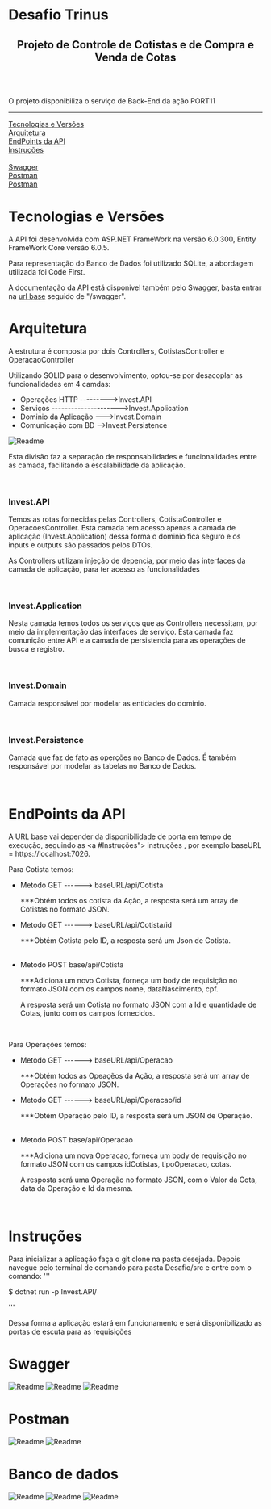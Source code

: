 # Desafio Trinus

<h2 align="center">Projeto de Controle de Cotistas e de Compra e Venda de Cotas</h2>
<br>
<br>
<p>O projeto disponibiliza o serviço de Back-End da ação PORT11</p>
<hr>

<p align="left">
  <a href="#Tecnologias e Versões"> Tecnologias e Versões </a>
  <br>
  <a href="#Arquitetura"> Arquitetura </a>
  <br>
  <a href="#EndPoints da API"> EndPoints da API </a>
  <br>
  <a href="#Instruções"> Instruções </a>
  <br>
  <br>
  <a href="#Swagger"> Swagger </a>
  <br>
  <a href="#Postman"> Postman </a>
  <br>
  <a href="#Banco de dados"> Postman </a>
  <br>
</p>


# Tecnologias e Versões
<p>
A API foi desenvolvida com ASP.NET FrameWork na versão 6.0.300, Entity FrameWork Core versão 6.0.5.
</p>
<p>
Para representação do Banco de Dados foi utilizado SQLite, a abordagem utilizada foi Code First.
</p>
<p>
A documentação da API está disponivel também pelo Swagger, basta entrar na <a href="#EndPoints da API">url base</a> seguido de "/swagger".


# Arquitetura
<p>A estrutura é composta por dois Controllers, CotistasController e OperacaoController</p>
<p>Utilizando SOLID para o desenvolvimento, optou-se por desacoplar as funcionalidades em 4 camdas:<p>
<ul>
  <li>Operações HTTP --------->Invest.API</li>
  <li>Serviços --------------------->Invest.Application</li>
  <li>Dominio da Aplicação --->Invest.Domain</li>
  <li>Comunicação com BD -->Invest.Persistence</li>
</ul>

<img alt="Readme" title="Swagger1" src="/Image/camadas.png">

<br>
<p>Esta divisão faz a separação de responsabilidades e funcionalidades entre as camada, facilitando a escalabilidade da aplicação.</p>

<br>
<h3>Invest.API</h3>
<p>
Temos as rotas fornecidas pelas Controllers, CotistaController e OperacoesController. Esta camada tem acesso apenas a camada de aplicação (Invest.Application) dessa forma o dominio fica seguro e os inputs e outputs são passados pelos DTOs.
</p>

<p>
As Controllers utilizam injeção de depencia, por meio das interfaces da camada de aplicação, para ter acesso as funcionalidades
</p>
<br>
<h3>Invest.Application</h3>
<p>
Nesta camada temos todos os serviços que as Controllers necessitam, por meio da implementação das interfaces de serviço. Esta camada faz comunição entre API e a camada de persistencia para as operações de busca e registro.
</p>
<br>
<h3>Invest.Domain</h3>
<p>
Camada responsável por modelar as entidades do dominio.
</p>
<br>
<h3>Invest.Persistence</h3>
<p>
Camada que faz de fato as operções no Banco de Dados. É também responsável por modelar as tabelas no Banco de Dados.
</p>
<br>

# EndPoints da API
A URL base vai depender da disponibilidade de porta em tempo de execução, seguindo as <a #Instruções"> instruções </a>, por exemplo baseURL = https://localhost:7026.

<p>Para Cotista temos:</p>
<ul>
  <li>Metodo GET ------> baseURL/api/Cotista</li>
  <p>***Obtém todos os cotista da Ação, a resposta será um array de Cotistas no formato JSON.
  </p>
  <li>Metodo GET ------> baseURL/api/Cotista/id</li>
  <p>***Obtém Cotista pelo ID, a resposta será um Json de Cotista.</p>
  <br>
  <li>Metodo POST base/api/Cotista</li>
  <p>***Adiciona um novo Cotista, forneça um body de requisição no formato JSON com os campos nome, dataNascimento, cpf.
  </p>
  <p>
    A resposta será um Cotista no formato JSON com a Id e quantidade de Cotas, junto com os campos fornecidos.
  </p>
 </ul>
 <p>
<br>
<p>Para Operações temos:</p>
<ul>
  <li>Metodo GET ------> baseURL/api/Operacao</li>
  <p>***Obtém todos as Opeaçẽos da Ação, a resposta será um array de Operações no formato JSON.
  </p>
  <li>Metodo GET ------> baseURL/api/Operacao/id</li>
  <p>***Obtém Operação pelo ID, a resposta será um JSON de Operação.</p>
  <br>
  <li>Metodo POST base/api/Operacao</li>
  <p>***Adiciona um nova Operacao, forneça um body de requisição no formato JSON com os campos idCotistas, tipoOperacao, cotas.
  </p>
  <p>
    A resposta será uma Operação no formato JSON, com o Valor da Cota, data da Operação e Id da mesma.
  </p>
 </ul>
<br>

# Instruções
Para inicializar a aplicação faça o git clone na pasta desejada. Depois navegue pelo terminal de comando para pasta Desafio/src e entre com o comando: 
'''
<p>$ dotnet run -p Invest.API/</p>
'''
<p>Dessa forma a aplicação estará em funcionamento e será disponibilizado as portas de escuta para as requisições<p>



# Swagger
<p>
<div>
  <img alt="Readme" title="Swagger1" src="/Image/ResumoSwagger.png">
  <img alt="Readme" title="Swagger2" src="/Image/MetodosSwagger.png">
  <img alt="Readme" title="Swagger2" src="/Image/CotistasSwagger.png">
</div>
</p>

# Postman
<p>
<div>
  <img alt="Readme" title="Postman1" src="/Image/GETCotistasPostman.png">
  <img alt="Readme" title="Postman2" src="/Image/POSTOperacaoPostaman.png">
</div>
</p>

# Banco de dados
<p>
<div>
  <img alt="Readme" title="SQLite1" src="/Image/BDSQLite.png">
  <img alt="Readme" title="SQLite2" src="/Image/TabelaCotistas.png">
  <img alt="Readme" title="SQLite3" src="/Image/TabelaOperacoes.png">
</div>
</p>